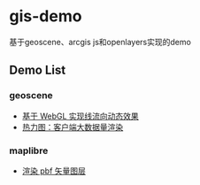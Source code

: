 # gis-demo

基于geoscene、arcgis js和openlayers实现的demo

## Demo List

### geoscene

- [基于 WebGL 实现线流向动态效果](./geoscene/Animated_lines_with_WebGL/README.md)
- [热力图：客户端大数据量渲染](./geoscene/Heatmap/README.md)

### maplibre

- [渲染 pbf 矢量图层](./maplibre/pbf-vector/README.md)

